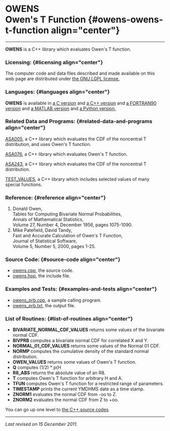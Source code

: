 OWENS\
Owen's T Function {#owens-owens-t-function align="center"}
=================

------------------------------------------------------------------------

**OWENS** is a C++ library which evaluates Owen's T function.

### Licensing: {#licensing align="center"}

The computer code and data files described and made available on this
web page are distributed under [the GNU LGPL
license.](../../txt/gnu_lgpl.txt)

### Languages: {#languages align="center"}

**OWENS** is available in [a C version](../../c_src/owens/owens.md)
and [a C++ version](../../master/owens/owens.md) and [a FORTRAN90
version](../../f_src/owens/owens.md) and [a MATLAB
version](../../m_src/owens/owens.md) and [a Python
version.](../../py_src/owens/owens.md)

### Related Data and Programs: {#related-data-and-programs align="center"}

[ASA005](../../master/asa005/asa005.md), a C++ library which
evaluates the CDF of the noncentral T distribution, and uses Owen's T
function.

[ASA076](../../master/asa076/asa076.md), a C++ library which
evaluates Owen's T function.

[ASA243](../../master/asa243/asa243.md), a C++ library which
evaluates the CDF of the noncentral T distribution.

[TEST\_VALUES](../../master/test_values/test_values.md), a C++
library which includes selected values of many special functions.

### Reference: {#reference align="center"}

1.  Donald Owen,\
    Tables for Computing Bivariate Normal Probabilities,\
    Annals of Mathematical Statistics,\
    Volume 27, Number 4, December 1956, pages 1075-1090.
2.  Mike Patefield, David Tandy,\
    Fast and Accurate Calculation of Owen's T Function,\
    Journal of Statistical Software,\
    Volume 5, Number 5, 2000, pages 1-25.

### Source Code: {#source-code align="center"}

-   [owens.cpp](owens.cpp), the source code.
-   [owens.hpp](owens.hpp), the include file.

### Examples and Tests: {#examples-and-tests align="center"}

-   [owens\_prb.cpp](owens_prb.cpp), a sample calling program.
-   [owens\_prb.txt](owens_prb.txt), the output file.

### List of Routines: {#list-of-routines align="center"}

-   **BIVARIATE\_NORMAL\_CDF\_VALUES** returns some values of the
    bivariate normal CDF.
-   **BIVPRB** computes a bivariate normal CDF for correlated X and Y.
-   **NORMAL\_01\_CDF\_VALUES** returns some values of the Normal 01
    CDF.
-   **NORMP** computes the cumulative density of the standard normal
    distribution.
-   **OWEN\_VALUES** returns some values of Owen's T function.
-   **Q** computes (1/2) \* p(H
-   **R8\_ABS** returns the absolute value of an R8.
-   **T** computes Owen's T function for arbitrary H and A.
-   **TFUN** computes Owen's T function for a restricted range of
    parameters.
-   **TIMESTAMP** prints the current YMDHMS date as a time stamp.
-   **ZNORM1** evaluates the normal CDF from -oo to Z.
-   **ZNORM2** evaluates the normal CDF from Z to +oo.

You can go up one level to [the C++ source codes](../cpp_src.md).

------------------------------------------------------------------------

*Last revised on 15 December 2011.*
